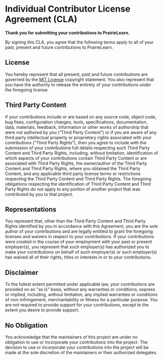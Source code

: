 # Individual Contributor License Agreement (CLA)

**Thank you for submitting your contributions to PrairieLearn.**

By signing this CLA, you agree that the following terms apply to all of your past, present and future contributions
to PrairieLearn.

## License

You hereby represent that all present, past and future contributions are governed by the
[MIT License](https://opensource.org/licenses/MIT)
copyright statement. You also represent that you have the authority to release the entirety
of your contributions under the foregoing license.

## Third Party Content

If your contributions include or are based on any source code, object code, bug fixes, configuration changes, tools,
specifications, documentation, data, materials, feedback, information or other works of authorship that were not
authored by you (“Third Party Content”) or if you are aware of any third party intellectual property or proprietary
rights associated with your contributions (“Third Party Rights”),
then you agree to include with the submission of your contributions full details respecting such Third Party
Content and Third Party Rights, including, without limitation, identification of which aspects of your
contributions contain Third Party Content or are associated with Third Party Rights, the owner/author of the
Third Party Content and Third Party Rights, where you obtained the Third Party Content, and any applicable
third party license terms or restrictions respecting the Third Party Content and Third Party Rights.
The foregoing obligations respecting the identification of Third Party Content and Third Party Rights
do not apply to any portion of another project that was contributed by you to that project.

## Representations

You represent that, other than the Third Party Content and Third Party Rights identified by
you in accordance with this Agreement, you are the sole author of your contributions and are legally entitled
to grant the foregoing licenses and waivers in respect to your contributions. If your contributions were
created in the course of your employment with your past or present employer(s), you represent that such
employer(s) has authorized you to make your contributions on behalf of such employer(s) or such employer(s)
has waived all of their rights, titles or interests in or to your contributions.

## Disclaimer

To the fullest extent permitted under applicable law, your contributions are provided on an "as is"
basis, without any warranties or conditions, express or implied, including, without limitation, any implied
warranties or conditions of non-infringement, merchantability or fitness for a particular purpose. You are not
required to provide support for your contributions, except to the extent you desire to provide support.

## No Obligation

You acknowledge that the maintainers of this project are under no obligation to use or incorporate your contributions
into the project. The decision to use or incorporate your contributions into the project will be made at the
sole discretion of the maintainers or their authorized delegates.
